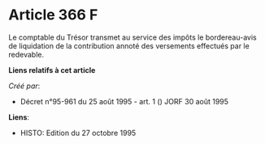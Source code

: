 # Article 366 F

Le comptable du Trésor transmet au service des impôts le bordereau-avis de liquidation de la contribution annoté des
versements effectués par le redevable.

**Liens relatifs à cet article**

_Créé par_:

  - Décret n°95-961 du 25 août 1995 - art. 1 () JORF 30 août 1995

**Liens**:

  - HISTO: Edition du 27 octobre 1995
